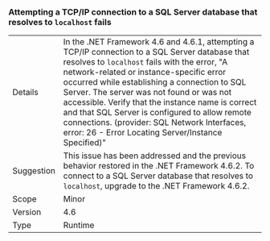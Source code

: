 ### Attempting a TCP/IP connection to a SQL Server database that resolves to `localhost` fails

|   |   |
|---|---|
|Details|In the .NET Framework 4.6 and 4.6.1, attempting a TCP/IP connection to a SQL Server database that resolves to <code>localhost</code> fails with the error, &quot;A network-related or instance-specific error occurred while establishing a connection to SQL Server. The server was not found or was not accessible. Verify that the instance name is correct and that SQL Server is configured to allow remote connections. (provider: SQL Network Interfaces, error: 26 - Error Locating Server/Instance Specified)&quot;|
|Suggestion|This issue has been addressed and the previous behavior restored in the .NET Framework 4.6.2. To connect to a SQL Server database that resolves to <code>localhost</code>, upgrade to the .NET Framework 4.6.2.|
|Scope|Minor|
|Version|4.6|
|Type|Runtime|

